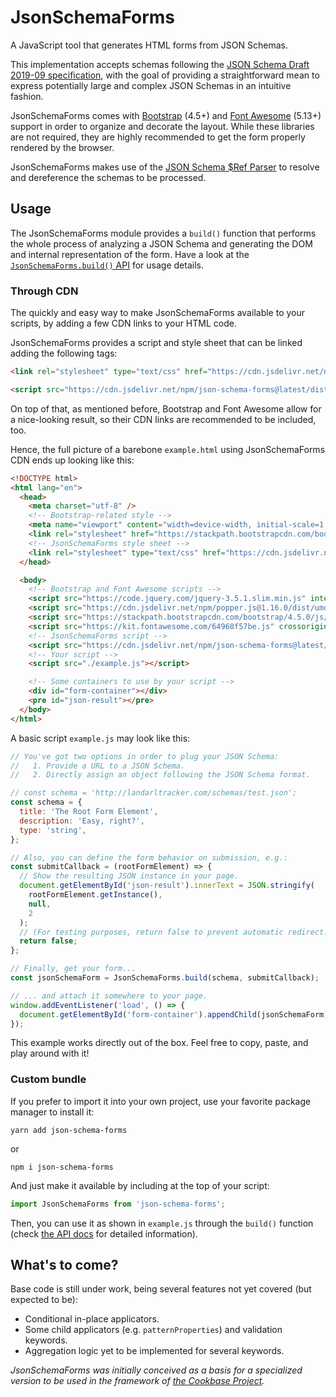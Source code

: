 # JsonSchemaForms

A JavaScript tool that generates HTML forms from JSON Schemas.

This implementation accepts schemas following the [JSON Schema Draft 2019-09 specification](https://json-schema.org/), with the goal of providing a straightforward mean to express potentially large and complex JSON Schemas in an intuitive fashion.

JsonSchemaForms comes with [Bootstrap](https://getbootstrap.com/) (4.5+) and [Font Awesome](https://fontawesome.com/) (5.13+) support in order to organize and decorate the layout. While these libraries are not required, they are highly recommended to get the form properly rendered by the browser.

JsonSchemaForms makes use of the [JSON Schema \$Ref Parser](https://github.com/APIDevTools/json-schema-ref-parser) to resolve and dereference the schemas to be processed.

## Usage

The JsonSchemaForms module provides a `build()` function that performs the whole process of analyzing a JSON Schema and generating the DOM and internal representation of the form. Have a look at the [`JsonSchemaForms.build()` API](https://hblanko.github.io/json-schema-forms/module-JsonSchemaForms.html) for usage details.

### Through CDN

The quickly and easy way to make JsonSchemaForms available to your scripts, by adding a few CDN links to your HTML code.

JsonSchemaForms provides a script and style sheet that can be linked adding the following tags:

```html
<link rel="stylesheet" type="text/css" href="https://cdn.jsdelivr.net/npm/json-schema-forms@latest/css/json-schema-forms.min.css" />
```

```html
<script src="https://cdn.jsdelivr.net/npm/json-schema-forms@latest/dist/json-schema-forms.min.js"></script>
```

On top of that, as mentioned before, Bootstrap and Font Awesome allow for a nice-looking result, so their CDN links are recommended to be included, too.

Hence, the full picture of a barebone `example.html` using JsonSchemaForms CDN ends up looking like this:

```html
<!DOCTYPE html>
<html lang="en">
  <head>
    <meta charset="utf-8" />
    <!-- Bootstrap-related style -->
    <meta name="viewport" content="width=device-width, initial-scale=1, shrink-to-fit=no" />
    <link rel="stylesheet" href="https://stackpath.bootstrapcdn.com/bootstrap/4.5.0/css/bootstrap.min.css" integrity="sha384-9aIt2nRpC12Uk9gS9baDl411NQApFmC26EwAOH8WgZl5MYYxFfc+NcPb1dKGj7Sk" crossorigin="anonymous" />
    <!-- JsonSchemaForms style sheet -->
    <link rel="stylesheet" type="text/css" href="https://cdn.jsdelivr.net/npm/json-schema-forms@latest/css/json-schema-forms.min.css" />
  </head>

  <body>
    <!-- Bootstrap and Font Awesome scripts -->
    <script src="https://code.jquery.com/jquery-3.5.1.slim.min.js" integrity="sha384-DfXdz2htPH0lsSSs5nCTpuj/zy4C+OGpamoFVy38MVBnE+IbbVYUew+OrCXaRkfj" crossorigin="anonymous"></script>
    <script src="https://cdn.jsdelivr.net/npm/popper.js@1.16.0/dist/umd/popper.min.js" integrity="sha384-Q6E9RHvbIyZFJoft+2mJbHaEWldlvI9IOYy5n3zV9zzTtmI3UksdQRVvoxMfooAo" crossorigin="anonymous"></script>
    <script src="https://stackpath.bootstrapcdn.com/bootstrap/4.5.0/js/bootstrap.min.js" integrity="sha384-OgVRvuATP1z7JjHLkuOU7Xw704+h835Lr+6QL9UvYjZE3Ipu6Tp75j7Bh/kR0JKI" crossorigin="anonymous"></script>
    <script src="https://kit.fontawesome.com/64968f57be.js" crossorigin="anonymous"></script>
    <!-- JsonSchemaForms script -->
    <script src="https://cdn.jsdelivr.net/npm/json-schema-forms@latest/dist/json-schema-forms.min.js"></script>
    <!-- Your script -->
    <script src="./example.js"></script>

    <!-- Some containers to use by your script -->
    <div id="form-container"></div>
    <pre id="json-result"></pre>
  </body>
</html>
```

A basic script `example.js` may look like this:

```javascript
// You've got two options in order to plug your JSON Schema:
//   1. Provide a URL to a JSON Schema.
//   2. Directly assign an object following the JSON Schema format.

// const schema = 'http://landarltracker.com/schemas/test.json';
const schema = {
  title: 'The Root Form Element',
  description: 'Easy, right?',
  type: 'string',
};

// Also, you can define the form behavior on submission, e.g.:
const submitCallback = (rootFormElement) => {
  // Show the resulting JSON instance in your page.
  document.getElementById('json-result').innerText = JSON.stringify(
    rootFormElement.getInstance(),
    null,
    2
  );
  // (For testing purposes, return false to prevent automatic redirect.)
  return false;
};

// Finally, get your form...
const jsonSchemaForm = JsonSchemaForms.build(schema, submitCallback);

// ... and attach it somewhere to your page.
window.addEventListener('load', () => {
  document.getElementById('form-container').appendChild(jsonSchemaForm);
});
```

This example works directly out of the box. Feel free to copy, paste, and play around with it!

### Custom bundle

If you prefer to import it into your own project, use your favorite package manager to install it:

```console
yarn add json-schema-forms
```

or

```console
npm i json-schema-forms
```

And just make it available by including at the top of your script:

```javascript
import JsonSchemaForms from 'json-schema-forms';
```

Then, you can use it as shown in `example.js` through the `build()` function
(check [the API docs](https://hblanko.github.io/json-schema-forms/module-JsonSchemaForms.html) for detailed information).

## What's to come?

Base code is still under work, being several features not yet covered (but expected to be):

- Conditional in-place applicators.
- Some child applicators (e.g. `patternProperties`) and validation keywords.
- Aggregation logic yet to be implemented for several keywords.

_JsonSchemaForms was initially conceived as a basis for a specialized version to be used in the framework of [the Cookbase Project](https://github.com/hblanko/cookbase)._
